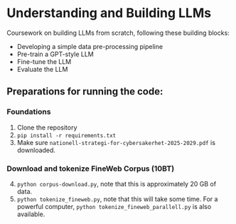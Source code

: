 # Understanding and Building LLMs

Coursework on building LLMs from scratch, following these building blocks:
- Developing a simple data pre-processing pipeline
- Pre-train a GPT-style LLM
- Fine-tune the LLM
- Evaluate the LLM

## Preparations for running the code:

### Foundations
1. Clone the repository
2. `pip install -r requirements.txt`
3. Make sure `nationell-strategi-for-cybersakerhet-2025-2029.pdf` is downloaded.

### Download and tokenize FineWeb Corpus (10BT)
4. `python corpus-download.py`, note that this is approximately 20 GB of data.
5. `python tokenize_fineweb.py`, note that this will take some time. For a powerful computer, `python tokenize_fineweb_parallell.py` is also available.
